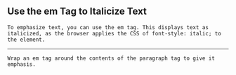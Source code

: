 ## Use the em Tag to Italicize Text ##


    To emphasize text, you can use the em tag. This displays text as italicized, as the browser applies the CSS of font-style: italic; to the element. 

<HR>

    Wrap an em tag around the contents of the paragraph tag to give it emphasis.
